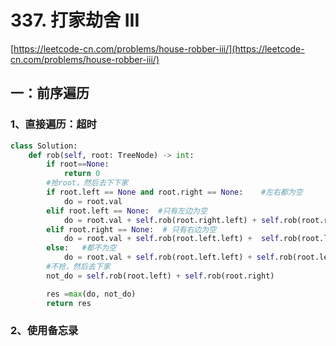 # 337. 打家劫舍 III

[https://leetcode-cn.com/problems/house-robber-iii/](https://leetcode-cn.com/problems/house-robber-iii/)

## 一：前序遍历

### 1、直接遍历：超时

```python
class Solution:
    def rob(self, root: TreeNode) -> int:
        if root==None:
            return 0
        #抢root，然后去下下家
        if root.left == None and root.right == None:    #左右都为空
            do = root.val
        elif root.left == None:  #只有左边为空
            do = root.val + self.rob(root.right.left) + self.rob(root.right.right)
        elif root.right == None:  # 只有右边为空
            do = root.val + self.rob(root.left.left) +  self.rob(root.left.right)
        else:   #都不为空
            do = root.val + self.rob(root.left.left) + self.rob(root.left.right) + self.rob(root.right.left) + self.rob(root.right.right)
        #不抢，然后去下家
        not_do = self.rob(root.left) + self.rob(root.right)

        res =max(do, not_do)
        return res
```

### 2、使用备忘录


